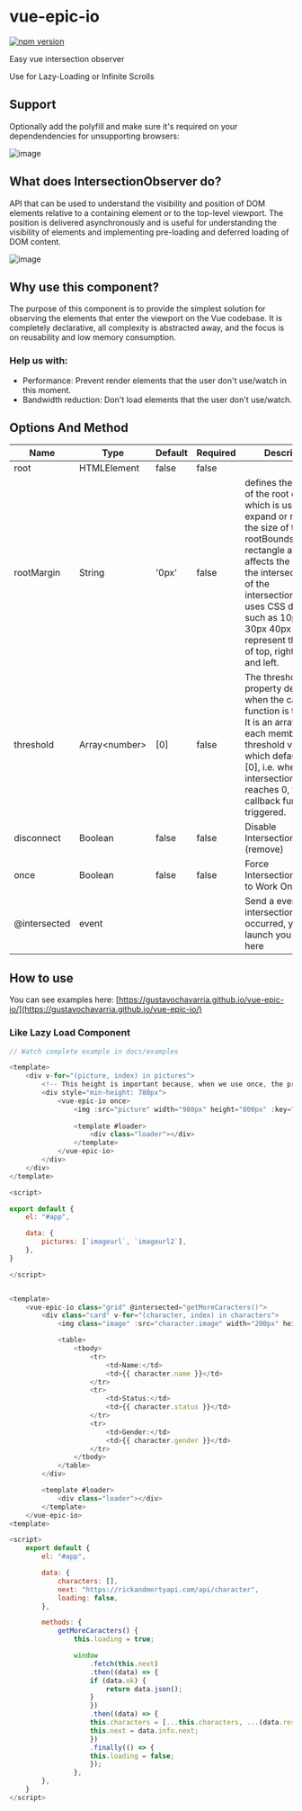 # vue-epic-io

[![npm version](https://badge.fury.io/js/vue-epic-io.svg)](https://badge.fury.io/js/vue-epic-io)


Easy vue intersection observer

Use for Lazy-Loading or Infinite Scrolls

## Support
Optionally add the polyfill and make sure it's required on your dependendencies for unsupporting browsers:

![image](https://user-images.githubusercontent.com/37227357/108386835-a4fc4880-71d2-11eb-82ca-9b5824b2c310.png)


## What does IntersectionObserver do?

API that can be used to understand the visibility and position of DOM elements relative to a containing element or to the top-level viewport. The position is delivered asynchronously and is useful for understanding the visibility of elements and implementing pre-loading and deferred loading of DOM content.

![image](https://user-images.githubusercontent.com/37227357/108387360-22c05400-71d3-11eb-8aa0-19e65cbf24b0.png)


## Why use this component?

The purpose of this component is to provide the simplest solution for observing the elements that enter the viewport on the Vue codebase. It is completely declarative, all complexity is abstracted away, and the focus is on reusability and low memory consumption.

### Help us with:
- Performance: Prevent render elements that the user don't use/watch in this moment.
- Bandwidth reduction: Don't load elements that the user don't use/watch.


## Options And Method
| Name         | Type           | Default | Required | Description                                                                                                                                                                                                                                                                                            |
| ------------ | -------------- | ------- | -------- | ------------------------------------------------------------------------------------------------------------------------------------------------------------------------------------------------------------------------------------------------------------------------------------------------------ |
| root         | HTMLElement    | false   | false    |
| rootMargin   | String         | '0px'   | false    | defines the margin of the root element, which is used to expand or reduce the size of the rootBounds rectangle and thus affects the size of the intersection area of the intersectionRect. It uses CSS definitions such as 10px 20px 30px 40px to represent the values of top, right, bottom and left. |
| threshold    | Array\<number> | [0]     | false    | The threshold property determines when the callback function is triggered. It is an array where each member is a threshold value, which defaults to [0], i.e. when the intersectionRatio reaches 0, the callback function is triggered.                                                                |
| disconnect   | Boolean        | false   | false    | Disable IntersectionObserver (remove)                                                                                                                                                                                                                                                                  |
| once         | Boolean        | false   | false    | Force IntersectionObserver to Work Once                                                                                                                                                                                                                                                                |
| @intersected | event          |         |          | Send a event when a intersection was occurred, you can launch you method here                                                                                                                                                                                                                          |


## How to use

You can see examples here: [https://gustavochavarria.github.io/vue-epic-io/](https://gustavochavarria.github.io/vue-epic-io/)

### Like Lazy Load Component

```js
// Watch complete example in docs/examples

<template>
    <div v-for="(picture, index) in pictures">
        <!-- This height is important because, when we use once, the primary slot only render when has the first intersection -->
        <div style="min-height: 780px">
            <vue-epic-io once>                
                <img :src="picture" width="980px" height="800px" :key="index" />
                
                <template #loader>
                    <div class="loader"></div>
                </template>
            </vue-epic-io>
        </div>
    </div>
</template>

<script>

export default {
    el: "#app",

    data: {
        pictures: [`imageurl`, `imageurl2`],
    },
}

</script>
```

```js

<template>
    <vue-epic-io class="grid" @intersected="getMoreCaracters()">                
        <div class="card" v-for="(character, index) in characters">
            <img class="image" :src="character.image" width="200px" height="200px" :key="index" />

            <table>
                <tbody>
                    <tr>
                        <td>Name:</td>
                        <td>{{ character.name }}</td>
                    </tr>
                    <tr>
                        <td>Status:</td>
                        <td>{{ character.status }}</td>
                    </tr>
                    <tr>
                        <td>Gender:</td>
                        <td>{{ character.gender }}</td>
                    </tr>
                </tbody>
            </table>                
        </div>

        <template #loader>
            <div class="loader"></div>
        </template>
    </vue-epic-io>
<template>

<script>
    export default {
        el: "#app",

        data: {
            characters: [],
            next: "https://rickandmortyapi.com/api/character",
            loading: false,
        },

        methods: {
            getMoreCaracters() {
                this.loading = true;

                window
                    .fetch(this.next)
                    .then((data) => {
                    if (data.ok) {
                        return data.json();
                    }
                    })
                    .then((data) => {
                    this.characters = [...this.characters, ...(data.results || [])];
                    this.next = data.info.next;
                    })
                    .finally(() => {
                    this.loading = false;
                    });
                },
        },
    }
</script>


```